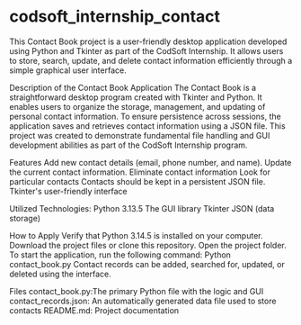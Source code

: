 # codsoft_internship_contact
This Contact Book project is a user-friendly desktop application developed using Python and Tkinter as part of the CodSoft Internship. It allows users to store, search, update, and delete contact information efficiently through a simple graphical user interface.

Description of the Contact Book Application
The Contact Book is a straightforward desktop program created with Tkinter and Python. It enables users to organize the storage, management, and updating of personal contact information. To ensure persistence across sessions, the application saves and retrieves contact information using a JSON file. This project was created to demonstrate fundamental file handling and GUI development abilities as part of the CodSoft Internship program.

Features
Add new contact details (email, phone number, and name).
Update the current contact information.
Eliminate contact information
Look for particular contacts
Contacts should be kept in a persistent JSON file.
Tkinter's user-friendly interface

Utilized Technologies: Python 3.13.5
The GUI library Tkinter
JSON (data storage)

How to Apply
Verify that Python 3.14.5 is installed on your computer.
Download the project files or clone this repository.
Open the project folder.
To start the application, run the following command:
Python contact_book.py
Contact records can be added, searched for, updated, or deleted using the interface.

Files 
contact_book.py:The primary Python file with the logic and GUI
contact_records.json: An automatically generated data file used to store contacts
README.md: Project documentation

